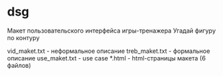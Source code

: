# dsg

Макет пользовательского интерфейса игры-тренажера
Угадай фигуру по контуру

vid_maket.txt - неформальное описание
treb_maket.txt - формальное описание
use_maket.txt - use case
*.html - html-страницы макета (6 файлов)
